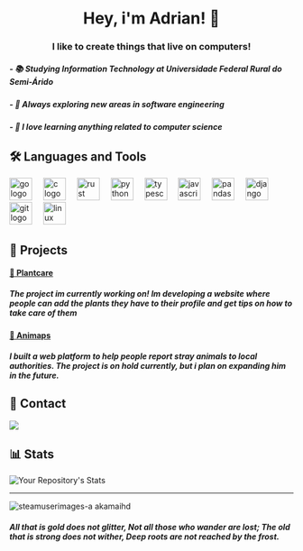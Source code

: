<h1 align="center">Hey, i'm Adrian! 👋</h1>

<h3 align="center">I like to create things that live on computers!</h3>

##### - 📚 Studying Information Technology at Universidade Federal Rural do Semi-Árido
##### - 🔭 Always exploring new areas in software engineering
##### - 📖 I love learning anything related to computer science

## 🛠 Languages and Tools

<div align="left">
  <img src="https://cdn.jsdelivr.net/gh/devicons/devicon/icons/go/go-original-wordmark.svg" height="40" alt="go logo"  />
  <img width="12" />
  <img src="https://cdn.jsdelivr.net/gh/devicons/devicon/icons/c/c-original.svg" height="40" alt="c logo"  />
  <img width="12" />
  <img src="https://cdn.jsdelivr.net/gh/devicons/devicon/icons/rust/rust-plain.svg" height="40" alt="rust logo"  />
  <img width="12" />
  <img src="https://cdn.jsdelivr.net/gh/devicons/devicon/icons/python/python-original.svg" height="40" alt="python logo"  />
  <img width="12" />
  <img src="https://cdn.jsdelivr.net/gh/devicons/devicon/icons/typescript/typescript-original.svg" height="40" alt="typescript logo"  />
  <img width="12" />
  <img src="https://cdn.jsdelivr.net/gh/devicons/devicon/icons/javascript/javascript-original.svg" height="40" alt="javascript logo"  />
  <img width="12" />
  <img src="https://cdn.jsdelivr.net/gh/devicons/devicon/icons/pandas/pandas-original.svg" height="40" alt="pandas logo"  />
  <img width="12" />
  <img src="https://cdn.jsdelivr.net/gh/devicons/devicon/icons/django/django-plain.svg" height="40" alt="django logo"  />
  <img width="12" />
  <img src="https://cdn.jsdelivr.net/gh/devicons/devicon/icons/git/git-original.svg" height="40" alt="git logo"  />
  <img width="12" />
  <img src="https://cdn.jsdelivr.net/gh/devicons/devicon/icons/linux/linux-original.svg" height="40" alt="linux logo"  />

</div>


## 🚧 Projects


#### [🌱 Plantcare](https://github.com/adrianviniciuscs/plantcare)
##### The project im currently working on! Im developing a website where people can add the plants they have to their profile and get tips on how to take care of them

#### [🐾 Animaps](www.github.com/adrianviniciuscs/animaps)
#####  I built a web platform to help people report stray animals to local authorities. The project is on hold currently, but i plan on expanding him in the future.


## 📧 Contact

[<img src="https://img.shields.io/badge/Gmail-D14836?style=for-the-badge&logo=gmail&logoColor=white" />](mailto:adrianvinicius.cs@gmail.com)

## 📊 Stats

![Your Repository's Stats](https://github-readme-stats.vercel.app/api?username=adrianviniciuscs&show_icons=true)
___

![steamuserimages-a akamaihd](https://github.com/adrianviniciuscs/adrianviniciuscs/assets/93016748/fc50c32d-9ccc-423f-901d-71430d1358fd)

#### _All that is gold does not glitter, Not all those who wander are lost; The old that is strong does not wither, Deep roots are not reached by the frost._
